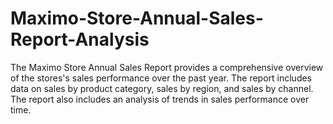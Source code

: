 # Maximo-Store-Annual-Sales-Report-Analysis
The Maximo Store Annual Sales Report provides a comprehensive overview of the stores's sales performance over the past year. The report includes data on sales by product category, sales by region, and sales by channel. The report also includes an analysis of trends in sales performance over time.
